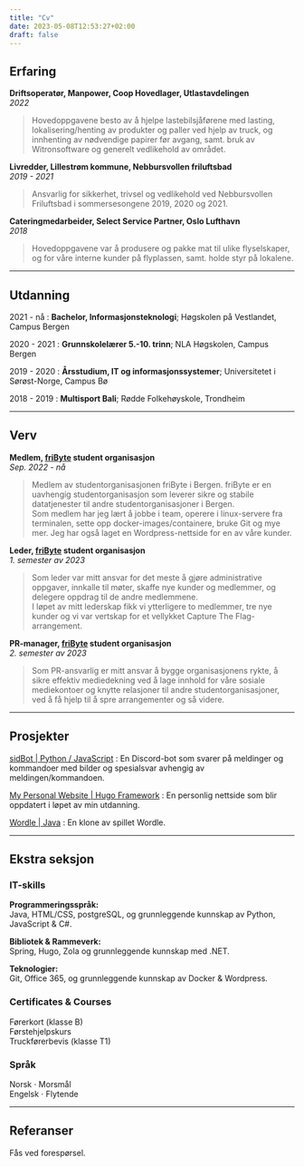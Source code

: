 ```yaml
---
title: "Cv"
date: 2023-05-08T12:53:27+02:00
draft: false
---
```


## Erfaring

**Driftsoperatør, Manpower, Coop Hovedlager, Utlastavdelingen**  
_2022_

> Hovedoppgavene besto av å hjelpe lastebilsjåførene med lasting, lokalisering/henting av produkter og paller ved hjelp av truck, og innhenting av nødvendige papirer før avgang, samt. bruk av Witronsoftware og generelt vedlikehold av området.

**Livredder, Lillestrøm kommune, Nebbursvollen friluftsbad**  
_2019 - 2021_

> Ansvarlig for sikkerhet, trivsel og vedlikehold ved Nebbursvollen Friluftsbad i sommersesongene 2019, 2020 og 2021.

**Cateringmedarbeider, Select Service Partner, Oslo Lufthavn**  
_2018_

> Hovedoppgavene var å produsere og pakke mat til ulike flyselskaper, og for våre interne kunder på flyplassen, samt. holde styr på lokalene.

---

## Utdanning

2021 - nå
: **Bachelor, Informasjonsteknologi**; Høgskolen på Vestlandet, Campus Bergen

2020 - 2021
: **Grunnskolelærer 5.-10. trinn**; NLA Høgskolen, Campus Bergen

2019 - 2020
: **Årsstudium, IT og informasjonssystemer**; Universitetet i Sørøst-Norge, Campus Bø

2018 - 2019
: **Multisport Bali**; Rødde Folkehøyskole, Trondheim

---

## Verv

**Medlem, [friByte](https://fribyte.no) student organisasjon**  
_Sep. 2022 - nå_

> Medlem av studentorganisasjonen friByte i Bergen. friByte er en uavhengig studentorganisasjon som leverer sikre og stabile datatjenester til andre studentorganisasjoner i Bergen.  
> Som medlem har jeg lært å jobbe i team, operere i linux-servere fra terminalen, sette opp docker-images/containere, bruke Git og mye mer. Jeg har også laget en Wordpress-nettside for en av våre kunder.

**Leder, [friByte](https://fribyte.no) student organisasjon**  
_1. semester av 2023_

> Som leder var mitt ansvar for det meste å gjøre administrative oppgaver, innkalle til møter, skaffe nye kunder og medlemmer, og delegere oppdrag til de andre medlemmene.  
> I løpet av mitt lederskap fikk vi ytterligere to medlemmer, tre nye kunder og vi var vertskap for et vellykket Capture The Flag-arrangement.

**PR-manager, [friByte](https://fribyte.no) student organisasjon**  
_2. semester av 2023_

> Som PR-ansvarlig er mitt ansvar å bygge organisasjonens rykte, å sikre effektiv mediedekning ved å lage innhold for våre sosiale mediekontoer og knytte relasjoner til andre studentorganisasjoner, ved å få hjelp til å spre arrangementer og så videre.

---

## Prosjekter

[sidBot | Python / JavaScript](https://github.com/SindreKjelsrud/sidBot)
: En Discord-bot som svarer på meldinger og kommandoer med bilder og spesialsvar avhengig av meldingen/kommandoen.

[My Personal Website | Hugo Framework](https://github.com/SindreKjelsrud/sindrekjelsrud.github.io)
: En personlig nettside som blir oppdatert i løpet av min utdanning.

[Wordle | Java](https://github.com/SindreKjelsrud/Wordle)
: En klone av spillet Wordle.

---

## Ekstra seksjon

### IT-skills

**Programmeringsspråk:**  
Java, HTML/CSS, postgreSQL, og grunnleggende kunnskap av Python, JavaScript & C#.

**Bibliotek & Rammeverk:**  
Spring, Hugo, Zola og grunnleggende kunnskap med .NET.

**Teknologier:**  
Git, Office 365, og grunnleggende kunnskap av Docker & Wordpress.

### Certificates & Courses

Førerkort (klasse B)  
Førstehjelpskurs  
Truckførerbevis (klasse T1)

### Språk

Norsk ⋅ Morsmål  
Engelsk ⋅ Flytende

---

## Referanser

Fås ved forespørsel.

